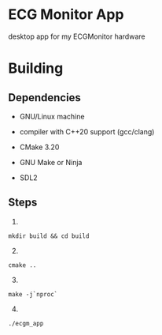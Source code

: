 # ECG Monitor App

desktop app for my ECGMonitor hardware

# Building

## Dependencies

- GNU/Linux machine

- compiler with C++20 support (gcc/clang)

- CMake 3.20

- GNU Make or Ninja

- SDL2

## Steps

1.
```
mkdir build && cd build
```

2.
```
cmake ..
```

3.
```
make -j`nproc`
```

4.
```
./ecgm_app
```
